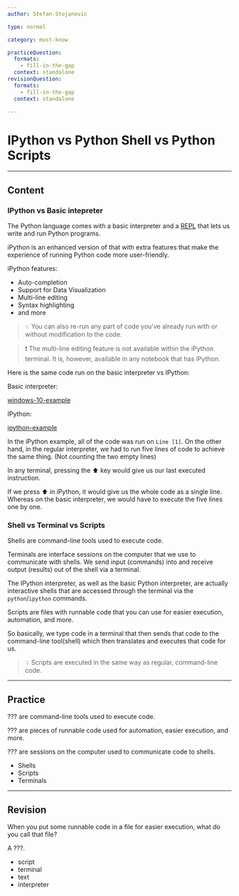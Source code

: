 ```yaml
---
author: Stefan-Stojanovic

type: normal

category: must-know

practiceQuestion:
  formats:
    - fill-in-the-gap
  context: standalone
revisionQuestion:
  formats:
    - fill-in-the-gap
  context: standalone

---
```


# IPython vs Python Shell vs Python Scripts

---
## Content

### IPython vs Basic intepreter

The Python language comes with a basic interpreter and a [REPL](https://www.enki.com/glossary/general/repl) that lets us write and run Python programs.

iPython is an enhanced version of that with extra features that make the experience of running Python code more user-friendly.

iPython features:
- Auto-completion
- Support for Data Visualization
- Multi-line editing
- Syntax highlighting
- and more

> 💡 You can also re-run any part of code you've already run with or without modification to the code.

> ❗ The multi-line editing feature is not available within the iPython terminal. It is, however, available in any notebook that has iPython.

Here is the same code run on the basic interpreter vs IPython:

Basic interpreter:

[windows-10-example](https://img.enkipro.com/cb342ec6c5fb4860fee889d907ee176b.png)

IPython:

[ipython-example](https://img.enkipro.com/02420b736677cad5a5d5d8bcaac54bf4.png)

In the iPython example, all of the code was run on `Line [1]`. On the other hand, in the regular interpreter, we had to run five lines of code to achieve the same thing. (Not counting the two empty lines)

In any terminal, pressing the ⬆️ key would give us our last executed instruction.

If we press ⬆️ in iPython, it would give us the whole code as a single line. Whereas on the basic interpreter, we would have to execute the five lines one by one.

### Shell vs Terminal vs Scripts

Shells are command-line tools used to execute code.

Terminals are interface sessions on the computer that we use to communicate with shells. We send input (commands) into and receive output (results) out of the shell via a terminal.

The IPython interpreter, as well as the basic Python interpreter, are actually interactive shells that are accessed through the terminal via the `python`/`ipython` commands.

Scripts are files with runnable code that you can use for easier execution, automation, and more. 

So basically, we type code in a terminal that then sends that code to the command-line tool(shell) which then translates and executes that code for us.

> 💡 Scripts are executed in the same way as regular, command-line code.


---
## Practice

??? are command-line tools used to execute code.

??? are pieces of runnable code used for automation, easier execution, and more.

??? are sessions on the computer used to communicate code to shells.

- Shells
- Scripts
- Terminals

---
## Revision

When you put some runnable code in a file for easier execution, what do you call that file?

A ???.

- script
- terminal
- text
- interpreter
